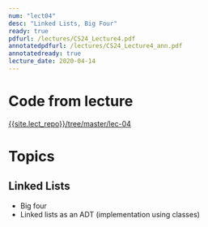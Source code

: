 ```yaml
---
num: "lect04"
desc: "Linked Lists, Big Four"
ready: true
pdfurl: /lectures/CS24_Lecture4.pdf
annotatedpdfurl: /lectures/CS24_Lecture4_ann.pdf
annotatedready: true
lecture_date: 2020-04-14
---
```


# Code from lecture

[{{site.lect_repo}}/tree/master/lec-04]({{site.lect_repo}}/tree/master/lec-04)

# Topics

## Linked Lists
* Big four
* Linked lists as an ADT (implementation using classes)













